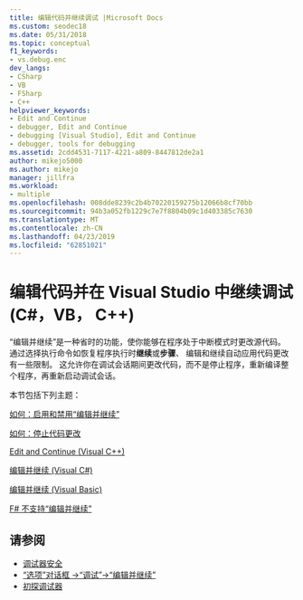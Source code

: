 ```yaml
---
title: 编辑代码并继续调试 |Microsoft Docs
ms.custom: seodec18
ms.date: 05/31/2018
ms.topic: conceptual
f1_keywords:
- vs.debug.enc
dev_langs:
- CSharp
- VB
- FSharp
- C++
helpviewer_keywords:
- Edit and Continue
- debugger, Edit and Continue
- debugging [Visual Studio], Edit and Continue
- debugger, tools for debugging
ms.assetid: 2cdd4531-7117-4221-a809-8447812de2a1
author: mikejo5000
ms.author: mikejo
manager: jillfra
ms.workload:
- multiple
ms.openlocfilehash: 008dde8239c2b4b70220159275b12066b8cf70bb
ms.sourcegitcommit: 94b3a052fb1229c7e7f8804b09c1d403385c7630
ms.translationtype: MT
ms.contentlocale: zh-CN
ms.lasthandoff: 04/23/2019
ms.locfileid: "62851021"
---
```

# <a name="edit-code-and-continue-debugging-in-visual-studio-c-vb-c"></a>编辑代码并在 Visual Studio 中继续调试 (C#，VB， C++)
“编辑并继续”是一种省时的功能，使你能够在程序处于中断模式时更改源代码。 通过选择执行命令如恢复程序执行时**继续**或**步骤**、 编辑和继续自动应用代码更改有一些限制。 这允许你在调试会话期间更改代码，而不是停止程序，重新编译整个程序，再重新启动调试会话。

 本节包括下列主题：

 [如何：启用和禁用“编辑并继续”](../debugger/how-to-enable-and-disable-edit-and-continue.md)

 [如何：停止代码更改](../debugger/how-to-stop-code-changes.md)

 [Edit and Continue (Visual C++)](../debugger/edit-and-continue-visual-cpp.md)

 [编辑并继续 (Visual C#)](../debugger/edit-and-continue-visual-csharp.md)

 [编辑并继续 (Visual Basic)](../debugger/edit-and-continue-visual-basic.md)

 [F# 不支持“编辑并继续”](../debugger/edit-and-continue-not-supported-for-f-hash.md)

## <a name="see-also"></a>请参阅
- [调试器安全](../debugger/debugger-security.md)
- [“选项”对话框 ->“调试”->“编辑并继续”](https://msdn.microsoft.com/library/bcew296c.aspx)
- [初探调试器](../debugger/debugger-feature-tour.md)